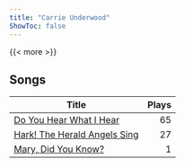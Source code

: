 ```yaml
---
title: "Carrie Underwood"
ShowToc: false
---
```


{{< more >}}

## Songs
Title | Plays 
----- | -----: 
[Do You Hear What I Hear](/songs/do-you-hear-what-i-hear) | 65
[Hark! The Herald Angels Sing](/songs/hark-the-herald-angels-sing) | 27
[Mary, Did You Know?](/songs/mary-did-you-know) | 1

